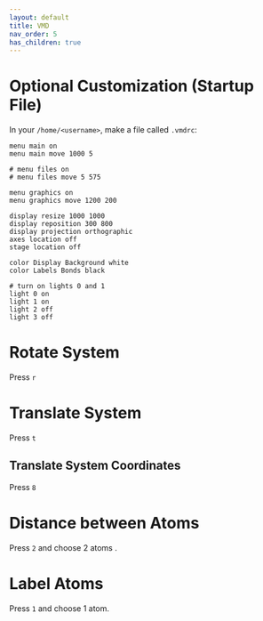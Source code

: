 ```yaml
---
layout: default
title: VMD 
nav_order: 5
has_children: true
---
```


# Optional Customization (Startup File)

In your `/home/<username>`, make a file called `.vmdrc`:

```
menu main on
menu main move 1000 5 

# menu files on
# menu files move 5 575 

menu graphics on
menu graphics move 1200 200 

display resize 1000 1000
display reposition 300 800
display projection orthographic
axes location off
stage location off

color Display Background white
color Labels Bonds black

# turn on lights 0 and 1
light 0 on
light 1 on
light 2 off
light 3 off
```

# Rotate System

Press `r` 

# Translate System

Press `t`

## Translate System Coordinates

Press `8`

# Distance between Atoms

Press `2` and choose 2 atoms
.
# Label Atoms

Press `1` and choose 1 atom.

